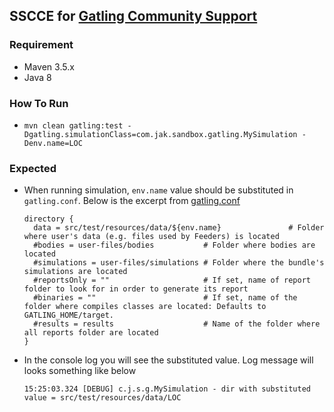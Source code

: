 ## SSCCE for [Gatling Community Support](https://groups.google.com/g/gatling/c/JUUghQqG_zk)

### Requirement
* Maven 3.5.x
* Java 8

### How To Run
* `mvn clean gatling:test -Dgatling.simulationClass=com.jak.sandbox.gatling.MySimulation -Denv.name=LOC`

### Expected
* When running simulation, `env.name` value should be substituted in `gatling.conf`. Below is the excerpt from [gatling.conf](src/test/resources/gatling.conf)
  ```hocon
  directory {
    data = src/test/resources/data/${env.name}               # Folder where user's data (e.g. files used by Feeders) is located
    #bodies = user-files/bodies           # Folder where bodies are located
    #simulations = user-files/simulations # Folder where the bundle's simulations are located
    #reportsOnly = ""                     # If set, name of report folder to look for in order to generate its report
    #binaries = ""                        # If set, name of the folder where compiles classes are located: Defaults to GATLING_HOME/target.
    #results = results                    # Name of the folder where all reports folder are located
  }
  ```

* In the console log you will see the substituted value. Log message will looks something like below
  ```
  15:25:03.324 [DEBUG] c.j.s.g.MySimulation - dir with substituted value = src/test/resources/data/LOC
  ```